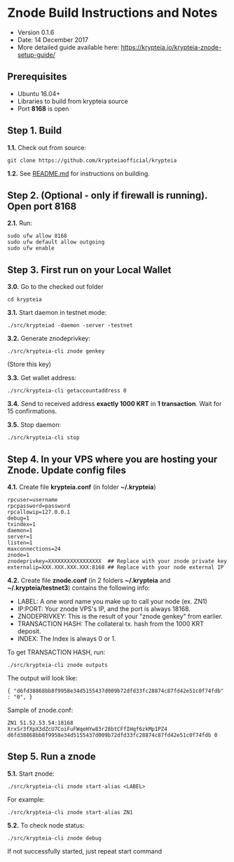 Znode Build Instructions and Notes
=============================
 - Version 0.1.6
 - Date: 14 December 2017
 - More detailed guide available here: https://krypteia.io/krypteia-znode-setup-guide/

Prerequisites
-------------
 - Ubuntu 16.04+
 - Libraries to build from krypteia source
 - Port **8168** is open

Step 1. Build
----------------------
**1.1.**  Check out from source:

    git clone https://github.com/krypteiaofficial/krypteia

**1.2.**  See [README.md](README.md) for instructions on building.

Step 2. (Optional - only if firewall is running). Open port 8168
----------------------
**2.1.**  Run:

    sudo ufw allow 8168
    sudo ufw default allow outgoing
    sudo ufw enable

Step 3. First run on your Local Wallet
----------------------
**3.0.**  Go to the checked out folder

    cd krypteia

**3.1.**  Start daemon in testnet mode:

    ./src/krypteiad -daemon -server -testnet

**3.2.**  Generate znodeprivkey:

    ./src/krypteia-cli znode genkey

(Store this key)

**3.3.**  Get wallet address:

    ./src/krypteia-cli getaccountaddress 0

**3.4.**  Send to received address **exactly 1000 KRT** in **1 transaction**. Wait for 15 confirmations.

**3.5.**  Stop daemon:

    ./src/krypteia-cli stop

Step 4. In your VPS where you are hosting your Znode. Update config files
----------------------
**4.1.**  Create file **krypteia.conf** (in folder **~/.krypteia**)

    rpcuser=username
    rpcpassword=password
    rpcallowip=127.0.0.1
    debug=1
    txindex=1
    daemon=1
    server=1
    listen=1
    maxconnections=24
    znode=1
    znodeprivkey=XXXXXXXXXXXXXXXXX  ## Replace with your znode private key
    externalip=XXX.XXX.XXX.XXX:8168 ## Replace with your node external IP

**4.2.**  Create file **znode.conf** (in 2 folders **~/.krypteia** and **~/.krypteia/testnet3**) contains the following info:
 - LABEL: A one word name you make up to call your node (ex. ZN1)
 - IP:PORT: Your znode VPS's IP, and the port is always 18168.
 - ZNODEPRIVKEY: This is the result of your "znode genkey" from earlier.
 - TRANSACTION HASH: The collateral tx. hash from the 1000 KRT deposit.
 - INDEX: The Index is always 0 or 1.

To get TRANSACTION HASH, run:

    ./src/krypteia-cli znode outputs

The output will look like:

    { "d6fd38868bb8f9958e34d5155437d009b72dfd33fc28874c87fd42e51c0f74fdb" : "0", }

Sample of znode.conf:

    ZN1 51.52.53.54:18168 XrxSr3fXpX3dZcU7CoiFuFWqeHYw83r28btCFfIHqf6zkMp1PZ4 d6fd38868bb8f9958e34d5155437d009b72dfd33fc28874c87fd42e51c0f74fdb 0

Step 5. Run a znode
----------------------
**5.1.**  Start znode:

    ./src/krypteia-cli znode start-alias <LABEL>

For example:

    ./src/krypteia-cli znode start-alias ZN1

**5.2.**  To check node status:

    ./src/krypteia-cli znode debug

If not successfully started, just repeat start command
